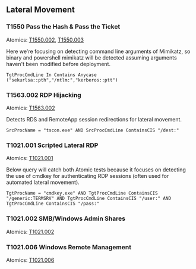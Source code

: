 ## Lateral Movement

### T1550 Pass the Hash & Pass the Ticket
Atomics: [T1550.002](https://github.com/redcanaryco/atomic-red-team/blob/master/atomics/T1550.002/T1550.002.md), [T1550.003](https://github.com/redcanaryco/atomic-red-team/blob/master/atomics/T1550.003/T1550.003.md)

Here we're focusing on detecting command line arguments of Mimikatz, so binary and powershell mimikatz will be detected assuming arguments haven't been modified before deployment. 

```
TgtProcCmdLine In Contains Anycase ("sekurlsa::pth","/ntlm:","kerberos::ptt")
```

### T1563.002 RDP Hijacking
Atomics: [T1563.002](https://github.com/redcanaryco/atomic-red-team/blob/master/atomics/T1563.002/T1563.002.md)

Detects RDS and RemoteApp session redirections for lateral movement.

```
SrcProcName = "tscon.exe" AND SrcProcCmdLine ContainsCIS "/dest:"
```

### T1021.001 Scripted Lateral RDP
Atomics: [T1021.001](https://github.com/redcanaryco/atomic-red-team/blob/master/atomics/T1021.001/T1021.001.md)

Below query will catch both Atomic tests because it focuses on detecting the use of cmdkey for authenticating RDP sessions (often used for automated lateral movement).

```
TgtProcName = "cmdkey.exe" AND TgtProcCmdLine ContainsCIS "/generic:TERMSRV" AND TgtProcCmdLine ContainsCIS "/user:" AND TgtProcCmdLine ContainsCIS "/pass:"
```

### T1021.002 SMB/Windows Admin Shares
Atomics: [T1021.002](https://github.com/redcanaryco/atomic-red-team/blob/master/atomics/T1021.002/T1021.002.md)


### T1021.006 Windows Remote Management
Atomics: [T1021.006](https://github.com/redcanaryco/atomic-red-team/blob/master/atomics/T1021.006/T1021.006.md)

